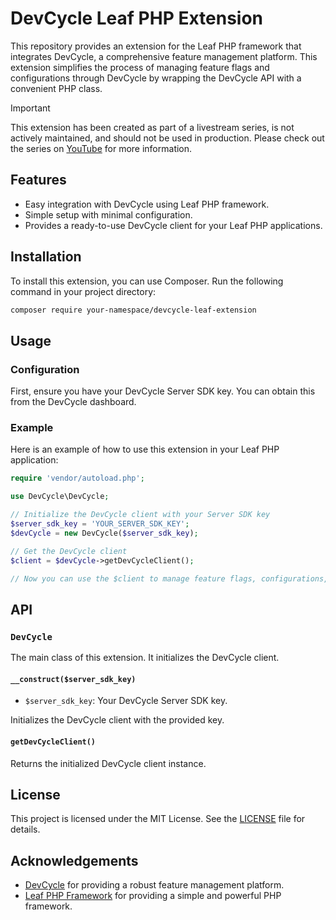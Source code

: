 # DevCycle Leaf PHP Extension

This repository provides an extension for the Leaf PHP framework that integrates DevCycle, a comprehensive feature management platform. This extension simplifies the process of managing feature flags and configurations through DevCycle by wrapping the DevCycle API with a convenient PHP class.

> [!IMPORTANT]
> This extension has been created as part of a livestream series, is not actively maintained, and should not be used in production. Please check out the series on [YouTube](#) for more information.

## Features

- Easy integration with DevCycle using Leaf PHP framework.
- Simple setup with minimal configuration.
- Provides a ready-to-use DevCycle client for your Leaf PHP applications.

## Installation

To install this extension, you can use Composer. Run the following command in your project directory:

```bash
composer require your-namespace/devcycle-leaf-extension
```

## Usage

### Configuration

First, ensure you have your DevCycle Server SDK key. You can obtain this from the DevCycle dashboard.

### Example

Here is an example of how to use this extension in your Leaf PHP application:

```php
require 'vendor/autoload.php';

use DevCycle\DevCycle;

// Initialize the DevCycle client with your Server SDK key
$server_sdk_key = 'YOUR_SERVER_SDK_KEY';
$devCycle = new DevCycle($server_sdk_key);

// Get the DevCycle client
$client = $devCycle->getDevCycleClient();

// Now you can use the $client to manage feature flags, configurations, etc.
```

## API

### `DevCycle`

The main class of this extension. It initializes the DevCycle client.

#### `__construct($server_sdk_key)`

- `$server_sdk_key`: Your DevCycle Server SDK key.

Initializes the DevCycle client with the provided key.

#### `getDevCycleClient()`

Returns the initialized DevCycle client instance.

## License

This project is licensed under the MIT License. See the [LICENSE](LICENSE) file for details.

## Acknowledgements

- [DevCycle](https://devcycle.com/) for providing a robust feature management platform.
- [Leaf PHP Framework](https://leafphp.dev/) for providing a simple and powerful PHP framework.
